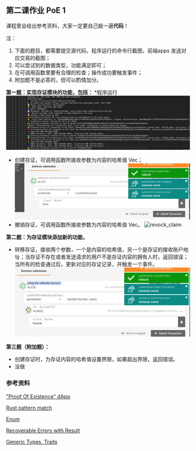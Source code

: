 ## 第二课作业 PoE 1

课程里会给出参考资料，大家一定要自己敲一遍**代码**！

注：

1. 下面的题目，都需要提交源代码，程序运行的命令行截图，前端apps 发送对应交易的截图；
2. 可以尝试别的数据类型，功能满足即可；
3. 在可调用函数里要有合理的检查；操作成功要触发事件；
4. 附加题不是必答的，但可以酌情加分。

**第一题：实现存证模块的功能，包括：**
*程序运行
![run_program](./run_program.jpg)

* 创建存证，可调用函数所接收参数为内容的哈希值 Vec<u8>；
![create_claim](./create_claim.jpg)
* 撤销存证，可调用函数所接收参数为内容的哈希值 Vec<u8>。
![revock_claim](./revock_claim.jpg)

**第二题：为存证模块添加新的功能，**

* 转移存证，接收两个参数，一个是内容的哈希值，另一个是存证的接收账户地址；当存证不存在或者发送请求的用户不是存证内容的拥有人时，返回错误；当所有的检查通过后，更新对应的存证记录，并触发一个事件。
![transfer_claim](./transfer_claim.jpg)

**第三题（附加题）：**

* 创建存证时，为存证内容的哈希值设置界限，如果超出界限，返回错误。
* 没做

### 参考资料

["Proof Of Existence" dApp](https://www.substrate.io/tutorials/build-a-dapp/v2.0.0-rc2)

[Rust pattern match](https://doc.rust-lang.org/book/ch18-00-patterns.html)

[Enum](https://doc.rust-lang.org/book/ch06-01-defining-an-enum.html)

[Recoverable Errors with Result](https://doc.rust-lang.org/book/ch09-02-recoverable-errors-with-result.html)

[Generic Types, Traits](https://doc.rust-lang.org/book/ch10-00-generics.html)